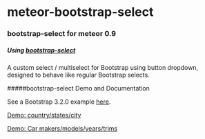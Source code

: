 meteor-bootstrap-select
=======================
### bootstrap-select for meteor 0.9 

##### Using [bootstrap-select](https://github.com/silviomoreto/bootstrap-select)


A custom select / multiselect for Bootstrap using button dropdown, designed to behave like regular Bootstrap selects.


#####bootstrap-select Demo and Documentation

See a Bootstrap 3.2.0 example [here](http://silviomoreto.github.io/bootstrap-select/3).



[Demo: country/states/city](https://github.com/maabed/Meteor-Chain-Selectlist)

[Demo: Car makers/models/years/trims](https://github.com/maabed/Meteor-Chain-Selectlist/tree/car-example)
